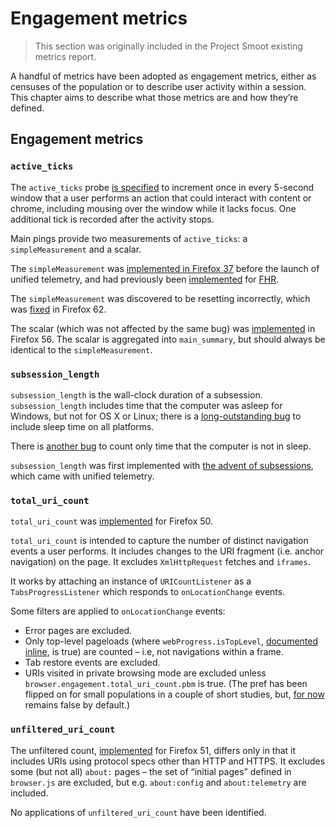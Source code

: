# Engagement metrics

> This section was originally included in the Project Smoot existing metrics report.

A handful of metrics have been adopted as engagement metrics, either as
censuses of the population or to describe user activity within a
session. This chapter aims to describe what those metrics are and how
they’re defined.

## Engagement metrics

### `active_ticks`

The `active_ticks` probe [is
specified](https://bugzilla.mozilla.org/show_bug.cgi?id=1187069#c6) to
increment once in every 5-second window that a user performs an action
that could interact with content or chrome, including mousing over the
window while it lacks focus. One additional tick is recorded after the
activity stops.

Main pings provide two measurements of `active_ticks`: a
`simpleMeasurement` and a scalar.

The `simpleMeasurement` was [implemented in Firefox
37](https://bugzilla.mozilla.org/show_bug.cgi?id=1106122) before the
launch of unified telemetry, and had previously been
[implemented](https://bugzilla.mozilla.org/show_bug.cgi?id=826893) for
[FHR](https://bugzilla.mozilla.org/show_bug.cgi?id=827157).

The `simpleMeasurement` was discovered to be resetting incorrectly,
which was [fixed](https://bugzilla.mozilla.org/show_bug.cgi?id=1482466)
in Firefox 62.

The scalar (which was not affected by the same bug) was
[implemented](https://bugzilla.mozilla.org/show_bug.cgi?id=1376942) in
Firefox 56. The scalar is aggregated into `main_summary`, but should
always be identical to the `simpleMeasurement`.

### `subsession_length`

`subsession_length` is the wall-clock duration of a subsession.
`subsession_length` includes time that the computer was asleep for
Windows, but not for OS X or Linux; there is a [long-outstanding
bug](https://bugzilla.mozilla.org/show_bug.cgi?id=1205567) to include
sleep time on all platforms.

There is [another
bug](https://bugzilla.mozilla.org/show_bug.cgi?id=1205985) to count only
time that the computer is not in sleep.

`subsession_length` was first implemented with [the advent of
subsessions](https://web.archive.org/web/20210402095333/https://mail.mozilla.org/pipermail/fhr-dev/2015-January/000384.html),
which came with unified telemetry.

### `total_uri_count`

`total_uri_count` was
[implemented](https://bugzilla.mozilla.org/show_bug.cgi?id=1271313) for
Firefox 50.

`total_uri_count` is intended to capture the number of distinct
navigation events a user performs. It includes changes to the URI
fragment (i.e. anchor navigation) on the page. It excludes
`XmlHttpRequest` fetches and `iframes`.

It works by attaching an instance of `URICountListener` as a
`TabsProgressListener` which responds to `onLocationChange` events.

Some filters are applied to `onLocationChange` events:

- Error pages are excluded.
- Only top-level pageloads (where `webProgress.isTopLevel`,
  [documented inline][total_uri_src], is true) are counted – i.e,
  not navigations within a frame.
- Tab restore events are excluded.
- URIs visited in private browsing mode are excluded unless
  `browser.engagement.total_uri_count.pbm` is true. (The pref has been
  flipped on for small populations in a couple of short studies, but,
  [for now][bug1535169] remains false by default.)

[total_uri_src]: https://searchfox.org/mozilla-central/rev/f1c7ba91fad60bfea184006f3728dd6ac48c8e56/uriloader/base/nsIWebProgress.idl#144
[bug1535169]: https://bugzilla.mozilla.org/show_bug.cgi?id=1535169

### `unfiltered_uri_count`

The unfiltered count,
[implemented](https://bugzilla.mozilla.org/show_bug.cgi?id=1304647) for
Firefox 51, differs only in that it includes URIs using protocol specs
other than HTTP and HTTPS. It excludes some (but not all) `about:` pages
– the set of “initial pages” defined in `browser.js` are excluded, but
e.g. `about:config` and `about:telemetry` are included.

No applications of `unfiltered_uri_count` have been identified.
